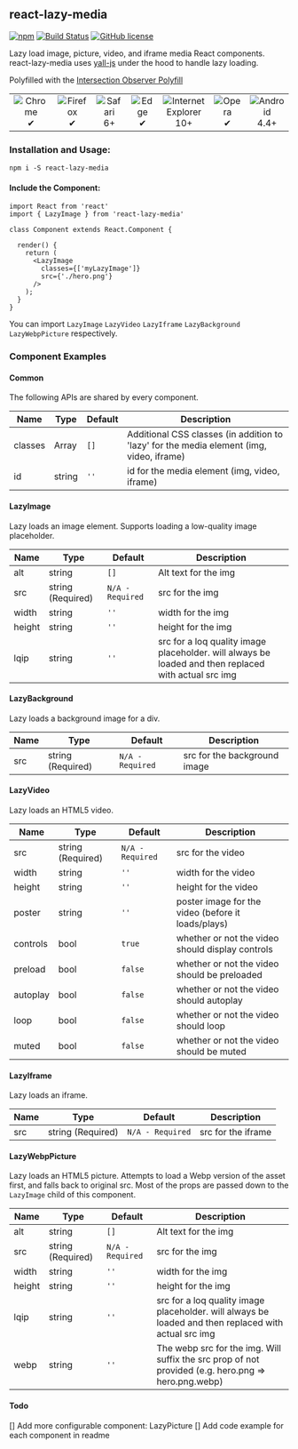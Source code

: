 ## react-lazy-media

[![npm](https://img.shields.io/npm/v/react-lazy-media.svg)](https://www.npmjs.com/package/react-lazy-media)
[![Build Status](https://travis-ci.com/smrubin/react-lazy-media.svg?branch=master)](https://travis-ci.com/smrubin/react-lazy-media)
[![GitHub license](https://img.shields.io/github/license/smrubin/react-lazy-media.svg)](https://github.com/smrubin/react-lazy-media/blob/master/LICENSE)

Lazy load image, picture, video, and iframe media React components. react-lazy-media uses [yall-js](https://github.com/malchata/yall.js) under the hood to handle lazy loading.

Polyfilled with the [Intersection Observer Polyfill](https://www.npmjs.com/package/intersection-observer)

<table>
  <tr>
    <td align="center">
      <img src="https://raw.github.com/alrra/browser-logos/39.2.2/src/chrome/chrome_48x48.png" alt="Chrome"><br>
      ✔
    </td>
    <td align="center">
      <img src="https://raw.github.com/alrra/browser-logos/39.2.2/src/firefox/firefox_48x48.png" alt="Firefox"><br>
      ✔
    </td>
    <td align="center">
      <img src="https://raw.github.com/alrra/browser-logos/39.2.2/src/safari/safari_48x48.png" alt="Safari"><br>
      6+
    </td>
    <td align="center">
      <img src="https://raw.github.com/alrra/browser-logos/39.2.2/src/edge/edge_48x48.png" alt="Edge"><br>
      ✔
    </td>
    <td align="center">
      <img src="https://raw.github.com/alrra/browser-logos/39.2.2/src/archive/internet-explorer_7-8/internet-explorer_7-8_48x48.png" alt="Internet Explorer"><br>
      10+
    </td>
    <td align="center">
      <img src="https://raw.github.com/alrra/browser-logos/39.2.2/src/opera/opera_48x48.png" alt="Opera"><br>
      ✔
    </td>
    <td align="center">
      <img src="https://raw.github.com/alrra/browser-logos/39.2.2/src/android/android_48x48.png" alt="Android"><br>
      4.4+
    </td>
  </tr>
</table>

### Installation and Usage:

```
npm i -S react-lazy-media
```

#### Include the Component:

```
import React from 'react'
import { LazyImage } from 'react-lazy-media'

class Component extends React.Component {

  render() {
    return (
      <LazyImage
        classes={['myLazyImage']}
        src={'./hero.png'}
      />
    );
  }
}
```

You can import `LazyImage` `LazyVideo` `LazyIframe` `LazyBackground` `LazyWebpPicture` respectively.

### Component Examples

#### Common

The following APIs are shared by every component.

| Name    | Type          | Default | Description                                                                              |
| ------- | ------------- | ------- | ---------------------------------------------------------------------------------------- |
| classes | Array<string> | `[]`    | Additional CSS classes (in addition to 'lazy' for the media element (img, video, iframe) |
| id      | string        | `''`    | id for the media element (img, video, iframe)                                            |

#### LazyImage

Lazy loads an image element. Supports loading a low-quality image placeholder.

| Name   | Type              | Default          | Description                                                                                          |
| ------ | ----------------- | ---------------- | ---------------------------------------------------------------------------------------------------- |
| alt    | string            | `[]`             | Alt text for the img                                                                                 |
| src    | string (Required) | `N/A - Required` | src for the img                                                                                      |
| width  | string            | `''`             | width for the img                                                                                    |
| height | string            | `''`             | height for the img                                                                                   |
| lqip   | string            | `''`             | src for a loq quality image placeholder. will always be loaded and then replaced with actual src img |

#### LazyBackground

Lazy loads a background image for a div.

| Name | Type              | Default          | Description                  |
| ---- | ----------------- | ---------------- | ---------------------------- |
| src  | string (Required) | `N/A - Required` | src for the background image |

#### LazyVideo

Lazy loads an HTML5 video.

| Name     | Type              | Default          | Description                                        |
| -------- | ----------------- | ---------------- | -------------------------------------------------- |
| src      | string (Required) | `N/A - Required` | src for the video                                  |
| width    | string            | `''`             | width for the video                                |
| height   | string            | `''`             | height for the video                               |
| poster   | string            | `''`             | poster image for the video (before it loads/plays) |
| controls | bool              | `true`           | whether or not the video should display controls   |
| preload  | bool              | `false`          | whether or not the video should be preloaded       |
| autoplay | bool              | `false`          | whether or not the video should autoplay           |
| loop     | bool              | `false`          | whether or not the video should loop               |
| muted    | bool              | `false`          | whether or not the video should be muted           |

#### LazyIframe

Lazy loads an iframe.

| Name | Type              | Default          | Description        |
| ---- | ----------------- | ---------------- | ------------------ |
| src  | string (Required) | `N/A - Required` | src for the iframe |

#### LazyWebpPicture

Lazy loads an HTML5 picture. Attempts to load a Webp version of the asset first, and falls back to original src. Most of the props are passed down to the `LazyImage` child of this component.

| Name   | Type              | Default          | Description                                                                                          |
| ------ | ----------------- | ---------------- | ---------------------------------------------------------------------------------------------------- |
| alt    | string            | `[]`             | Alt text for the img                                                                                 |
| src    | string (Required) | `N/A - Required` | src for the img                                                                                      |
| width  | string            | `''`             | width for the img                                                                                    |
| height | string            | `''`             | height for the img                                                                                   |
| lqip   | string            | `''`             | src for a loq quality image placeholder. will always be loaded and then replaced with actual src img |
| webp   | string            | `''`             | The webp src for the img. Will suffix the src prop of not provided (e.g. hero.png => hero.png.webp)  |

#### Todo

[] Add more configurable component: LazyPicture
[] Add code example for each component in readme
